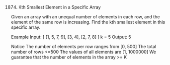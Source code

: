 1874. Kth Smallest Element in a Specific Array

Given an array with an unequal number of elements in each row, and the element of the same row is increasing. Find the kth smallest element in this specific array.

Example
Input:
[
[1, 5, 7, 9],
[3, 4],
[2, 7, 8]
]
k = 5
Output: 5

Notice
The number of elements per row ranges from [0, 500]
The total number of rows <=500
The values of all elements are [1, 1000000]
We guarantee that the number of elements in the array >= K

